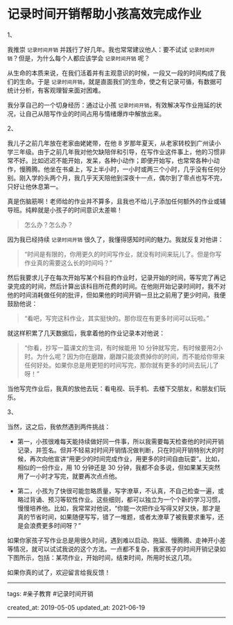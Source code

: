 # 记录时间开销帮助小孩高效完成作业

1、

我推崇 `记录时间开销` 并践行了好几年。我也常常建议他人：要不试试 `记录时间开销`？但是，为什么每个人都应该学会 `记录时间开销` 呢？

从生命的本质来说，在我们活着并有主观意识的时候，一段又一段的时间构成了我们的生命。于是 `记录时间开销`，就是直面我们的生命，使之有记录可循，有数据可统计分析，有客观理智来面对困难。

我分享自己的一个切身经历：通过让小孩 `记录时间开销`，有效解决写作业拖延的状况，让自己从陪写作业的时间占用与情绪爆炸中解放出来。

2、

我儿子之前几年放在老家由姥姥带，在他 8 岁那年夏天，从老家转校到广州读小学三年级。由于之前几年我对他欠缺陪伴和引导，在写作业这件事上，他的习惯非常不好。比如迟迟不能开始，发呆，各种小动作；即便开始写，也常常各种小动作，慢腾腾。他坐在书桌上，写上半小时，一小时或两三个小时，几乎没有任何分别。刚入学的头两个月，我几乎天天陪他到深夜十一点，偶尔到了零点也写不完，只好让他休息第一。

真是伤脑筋啊！老师给的作业并不算多，且我也不给儿子添加任何额外的作业或辅导班。纯粹就是小孩子的时间意识太差嘛！

> 怎么办？怎么办？

因为我已经持续 `记录时间开销` 很久了，我懂得感知时间的魅力。我就反复对他讲：

> “时间是有限的，你用更久的时间写作业，就没有时间来玩儿了。但是你写作业真的需要这么长的时间吗？”

然后我要求儿子在每次开始写某个科目的作业时，记录开始的时间，等写完了再记录完成的时间，然后计算出该科目所花费的时间。在他刚开始记录时间时，我不对他的时间消耗做任何的批评，但如果他的时间开销一旦比之前用了更少时间，我便鼓励他说：

> “看吧，写完这科作业，其实挺快的。那你现在有更多时间可以玩啦。”

就这样积累了几天数据后，我拿着他的作业记录本对他说：

> “你看，抄写一篇课文的生词，有时候能用 10 分钟就写完，有时候要用2小时。为什么呢？因为你在磨蹭，磨蹭只能浪费掉你的时间，而不能给你带来任何好处。如果你总是用更短的时间写完，那你就有更多的时间去玩儿了呀！”

当他写完作业后，我真的放他去玩：看电视、玩手机、去楼下交朋友，和朋友们玩乐。

3、

当然，这之后，我依然遇到两件挑战：

- 第一，小孩很难每天能持续做好同一件事，所以我需要每天检查他的时间开销记录，并签名。但并不轻易对时间开销情况做判断，只在时间开销特别大的时候，再次向他宣讲“用更少的时间完成作业，用更多的时间自由玩耍”。比如，相似的一份作业，用 10 分钟还是 30 分钟，我都不会多说，但如果某天突然用了一小时才写完，就要再次点点他。

- 第二，小孩为了快很可能忽略质量，写字潦草，不认真，不自己检查一遍，或略过背诵、预习等软性作业。这些细则，都可以独立为一个个新的学习习惯，慢慢培养他。比如，我常常对他说，“你能一次把作业写得又好又快，那才是真的节省时间，如果随便写写，错了一堆题，或者太潦草了被我要求重写，还是会浪费更多时间呀？”

如果你家孩子写作业总是用很久时间，遇到难以启动、拖延、慢腾腾、走神开小差等情况，就可以试试我说的这个方法。一点都不复杂，我家孩子的时间开销记录如下图所示，包括：某项作业，开始时间，结束时间，所用时长这几项。

如果你真的试了，欢迎留言给我反馈！

---

tags: #亲子教育 #记录时间开销

created_at: 2019-05-05
updated_at: 2021-06-19

---